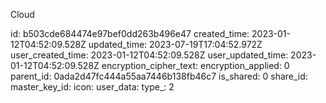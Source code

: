 Cloud 

id: b503cde684474e97bef0dd263b496e47
created_time: 2023-01-12T04:52:09.528Z
updated_time: 2023-07-19T17:04:52.972Z
user_created_time: 2023-01-12T04:52:09.528Z
user_updated_time: 2023-01-12T04:52:09.528Z
encryption_cipher_text: 
encryption_applied: 0
parent_id: 0ada2d47fc444a55aa7446b138fb46c7
is_shared: 0
share_id: 
master_key_id: 
icon: 
user_data: 
type_: 2